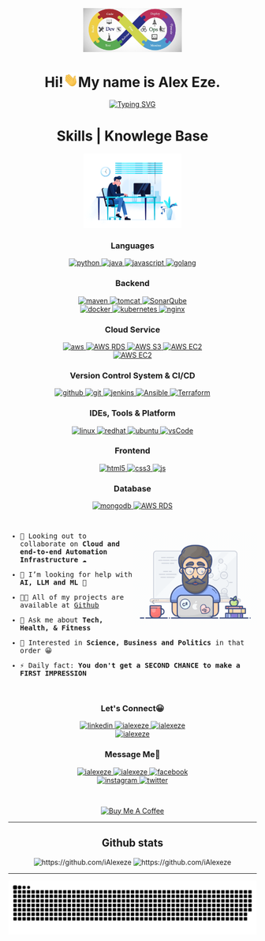 <div align="center">
  <img width="200" height="auto" src="./resources/img/materialHacker.png"/>
  <h1>Hi!<img width="30" src="./resources/img/waving.gif">My name is Alex Eze.</h1>
  
 <a href="https://git.io/typing-svg"><img src="https://readme-typing-svg.herokuapp.com?font=Fira+Code&pause=1000&width=435&lines=I+am+a+CONSISTENT+DevOps+Engineer!+;Automation%7CSecurity%7CCollaboration;Let's+Deploy+together." alt="Typing SVG" /></a>
  
  <!-- [![Typing SVG](https://readme-typing-svg.demolab.com?font=Fira+Code&pause=1000&width=435&lines=I+am+a+consistent++DevOps+engineer+!;Automation%7CSecurity%7CCollaboration.;+Let's+deploy++together!)](https://git.io/typing-svg)-->
  
</div>
 
 <!-- <details align="center"> -->

<div>
  <div align="center">
    <h1>Skills | Knowlege Base</h1>
    <img width="200" height="auto" src="./resources/img/coding-dawn.gif"/>
  </div>

  <div align="center">
    <h3>Languages</h3>
    <a href="https://www.python.org/" target="_blank">
      <img src="https://img.shields.io/badge/Python-3776AB.svg?style=for-the-badge&logo=python&logoColor=white"
        alt="python"/>
    </a>
    <a href="https://www.java.com" target="_blank">
      <img src="https://img.shields.io/badge/Java-007396.svg?style=for-the-badge&logo=java&logoColor=white" 
        alt="java"/> 
    </a>
    <a href="https://developer.mozilla.org/en-US/docs/Web/JavaScript" target="_blank"> 
      <img src="https://img.shields.io/badge/Javascript-F7DF1E.svg?style=for-the-badge&logo=javascript&logoColor=black"
        alt="javascript"/> 
    </a>
    <a href="https://go.dev/" target="_blank"> 
      <img src="https://img.shields.io/badge/golang-00ADD8.svg?style=for-the-badge&logo=go&logoColor=white"
        alt="golang"/>
    </a>
  </div>

<div align="center">
    <h3>Backend</h3>
<a href="https://maven.apache.org/" target="_blank"> 
      <img src="https://img.shields.io/badge/apache%20maven-C71A36.svg?style=for-the-badge&logo=apachemaven&logoColor=white" alt="maven"/> 
    </a>
    <a href="https://tomcat.apache.org/" target="_blank"> 
      <img src="https://img.shields.io/badge/apache%20tomcat-F8DC75.svg?style=for-the-badge&logo=apachetomcat&logoColor=white" alt="tomcat " /> 
    </a>
    <a href="https://www.sonarsource.com/products/sonarqube/downloads/lts/8-9-lts/" target="_blank"> 
      <img src="https://img.shields.io/badge/SonarQube-4E9BCD.svg?style=for-the-badge&logo=SonarQube&logoColor=white" alt="SonarQube" /> 
    </a>
    </div>
<div>
<div align="center">
    <a href="https://www.docker.com/" target="_blank">
      <img src="https://img.shields.io/badge/docker-2496ED.svg?style=for-the-badge&logo=docker&logoColor=white"
        alt="docker"/>
    </a>
    <a href="https://kubernetes.io" target="_blank"> 
      <img src="https://img.shields.io/badge/kubernetes-326CE5.svg?style=for-the-badge&logo=kubernetes&logoColor=white" alt="kubernetes"/>
    </a>
    <a href="https://www.nginx.com" target="_blank"> 
      <img src="https://img.shields.io/badge/nginx-009639.svg?style=for-the-badge&logo=nginx&logoColor=white" 
        alt="nginx"/> 
    </a>
  </div>

<div align="center">
<h3>Cloud Service</h3>
    <a href="https://aws.amazon.com/" target="_blank">
      <img  src="https://img.shields.io/badge/AWS-232F3E.svg?style=for-the-badge&logo=amazonaws&logoColor=white" alt="aws"/> 
    </a>
    <a href="https://us-east-1.console.aws.amazon.com/rds/home?region=us-east-1#" target="_blank">
      <img  src="https://img.shields.io/badge/Amazon%20RDS-527FFF.svg?style=for-the-badge&logo=AmazonRDS&logoColor=white" alt="AWS RDS"/> 
    </a>
     <a href="https://s3.console.aws.amazon.com/s3/home?region=us-east-1#" target="_blank">
      <img  src="https://img.shields.io/badge/Amazon%20s3-569A31.svg?style=for-the-badge&logo=AmazonS3&logoColor=white" alt="AWS S3"/> 
    </a>
   <a href="https://us-east-1.console.aws.amazon.com/ec2/home?region=us-east-1#Home:" target="_blank">
      <img  src="https://img.shields.io/badge/Amazon%20EC2-FF9900.svg?style=for-the-badge&logo=AmazonEC2&logoColor=white" alt="AWS EC2"/> 
    </a>
<div>
   <a href=" https://us-east-1.console.aws.amazon.com/cloudwatch/home?region=us-east-1#" target="_blank">
      <img  src="https://img.shields.io/badge/Amazon%20CLOUDWATCH-FF4F8B.svg?style=for-the-badge&logo=AmazonCLOUDWATCH&logoColor=white" alt="AWS EC2"/> 
    </a>
  </div>

  <div align="center">
    <h3>Version Control System & CI/CD</h3>
      <a href="https://github.com/iAlexeze?tab=repositories" target="_blank">
      <img src="https://img.shields.io/badge/github-181717.svg?style=for-the-badge&logo=github&logoColor=white" alt="github" />
    </a>
   <a href="https://git-scm.com/" target="_blank">
      <img src="https://img.shields.io/badge/git-F05032.svg?style=for-the-badge&logo=git&logoColor=white"
        alt="git"/>
    </a>
     <a href="https://www.jenkins.io" target="_blank"> 
      <img src="https://img.shields.io/badge/jenkins-D24939.svg?style=for-the-badge&logo=jenkins&logoColor=white" alt="jenkins"/> 
    </a>
    <a href="https://www.ansible.com/" target="_blank"> 
      <img src="https://img.shields.io/badge/ansible-EE0000.svg?style=for-the-badge&logo=ansible&logoColor=white" alt="Ansible"/> 
    </a>
    <a href="https://www.terraform.io/" target="_blank"> 
      <img src="https://img.shields.io/badge/Terraform-7B42BC.svg?style=for-the-badge&logo=terraform&logoColor=white" alt="Terraform"/>
    </a>
  </div>

  <div align="center">
    <h3>IDEs, Tools & Platform</h3>
    <a href="https://www.linux.org/" target="_blank"><img src="https://img.shields.io/badge/-linux-0D597F?logo=linux&logoColor=white&style=for-the-badge" alt="linux"/>
</a>
    <a  href="https://https://www.redhat.com/en/" target="_blank">
      <img src="https://img.shields.io/badge/-red%20hat-EE0000?logo=redhat&logoColor=white&style=for-the-badge" alt="redhat"/>
    </a>  
     <a href="https://ubuntu.com/" target="_blank"> 
      <img src="https://img.shields.io/badge/ubuntu-E95420.svg?style=for-the-badge&logo=ubuntu&logoColor=white" alt="ubuntu"/>
    </a>
    <a href="https://code.visualstudio.com/" target="_blank">
      <img src="https://img.shields.io/badge/vscode-007ACC.svg?style=for-the-badge&logo=visualstudiocode&logoColor=white" alt="vsCode"/> 
    </a>
                                                                                                                      
  </div>

  <div align="center">
    <h3>Frontend</h3>
    <a href="https://www.w3.org/html/" target="_blank"> 
      <img src="https://img.shields.io/badge/html-E34F26.svg?style=for-the-badge&logo=html5&logoColor=white"
        alt="html5"/> 
    </a>
    <a href="https://www.w3schools.com/css/" target="_blank">
      <img src="https://img.shields.io/badge/css-1572B6.svg?style=for-the-badge&logo=css3&logoColor=white"
        alt="css3"/>
    </a>
    <a href="https://developer.mozilla.org/en-US/docs/Web/JavaScript" target="_blank"> 
      <img src="https://img.shields.io/badge/JavaScript-F7DF1E.svg?style=for-the-badge&logo=javascript&logoColor=black"
        alt="js"/> 
    </a>
    
  </div>

  
  <div align="center">
    <h3>Database</h3>
    <a href="https://www.mongodb.com/" target="_blank"> 
      <img src="https://img.shields.io/badge/mongodb-47A248.svg?style=for-the-badge&logo=mongodb&logoColor=white"
        alt="mongodb"/> 
    </a>
    <a href="https://us-east-1.console.aws.amazon.com/rds/home?region=us-east-1#" target="_blank">
      <img  src="https://img.shields.io/badge/Amazon%20RDS-527FFF.svg?style=for-the-badge&logo=AmazonRDS&logoColor=white" alt="AWS RDS"/> 
    </a>
  </div>

</div>
  <p>&nbsp;</p>
  
  <img align="right" width="250" height="auto" src="./resources/img/geek.gif"/>

<div align="left">
  <samp>
   
- 👯 Looking out to collaborate on <strong>Cloud and end-to-end Automation Infrastructure</strong> ☁

- 🤝 I’m looking for help with **AI, LLM and ML** 🦾

- 👨‍💻 All of my projects are available at [Github](https://github.com/iAlexeze?tab=repositories)

- 💬 Ask me about **Tech, Health, & Fitness**

- 🧡 Interested in **Science, Business and Politics** in that order 😀

- ⚡ Daily fact: **You don't get a SECOND CHANCE to make a FIRST IMPRESSION**

<p>&nbsp;</p>
    
  </samp>
</div>


</details>

<div align="center">
  <h3>Let's Connect😀</h3>
  <div>
     <a  href="https://www.linkedin.com/in/alex-eze-pharmd-99777117a" target="_blank">
      <img src="https://img.shields.io/badge/Linked%20In-0A66C2.svg?style=for-the-badge&logo=linkedin&logoColor=white" alt="linkedin"/>
    </a>
    <a  href="https://dev.to/ialexeze" target="_blank">
      <img src="https://img.shields.io/badge/DEV.to-0A0A0A.svg?style=for-the-badge&logo=devdotto&logoColor=white" alt="ialexeze"/>
    </a>
    <a href="https://medium.com/@ialexeze" target="_blank">
      <img src="https://img.shields.io/badge/medium-000000.svg?style=for-the-badge&logo=medium&logoColor=white" alt="ialexeze"/>
    </a>
  </div>
  <div>
    <a  href="https://www.codechef.com/users/ialexeze" target="_blank">
      <img src="https://img.shields.io/badge/Codechef-5B4638.svg?style=for-the-badge&logo=codechef&logoColor=white" alt="ialexeze"/>
    </a>
                                                                                                                            
  </div>
  <div>
    <h3>Message Me📩</h3>
    <a  href="https://t.me/Alexosinachi" target="_blank">
      <img src="https://img.shields.io/badge/Telegram-26A5E4.svg?style=for-the-badge&logo=telegram&logoColor=white" alt="ialexeze"/>
    </a>
     <a href="mailto:ialexeze@gmail.com?subject=Feedback%20From%20Github&body=Hello Alex," target="_blank">
    <img src="https://img.shields.io/badge/Gmail-D14836?style=for-the-badge&logo=gmail&logoColor=white" alt="ialexeze"/>
  </a>
     <a  href="https://web.facebook.com/alex.osinachi/" target="_blank">
      <img src="https://img.shields.io/badge/-Facebook-blue?logo=facebook&logoColor=white&style=for-the-badge" alt="facebook"/>
    </a>
 </div>
  <div>                                                                                                                           
     <a  href="https://www.instagram.com/ocee_nachi/" target="_blank">
      <img src="https://img.shields.io/badge/-instagram-E4405F?logo=instagram&logoColor=white&style=for-the-badge" alt="instagram"/>
    </a>
       <a  href="https://twitter.com/alex_osinachi" target="_blank">
      <img src="https://img.shields.io/badge/-twitter-1DA1F2?logo=twitter&logoColor=white&style=for-the-badge" alt="twitter"/>
    </a>                                                                                                                             
</div>
<p>&nbsp;</p>
<div align="center">
  <a href="https://web.chippercash.com/m/ialex" target="_blank">
    <img src="https://cdn.buymeacoffee.com/buttons/v2/default-yellow.png" alt="Buy Me A Coffee" 
         style="height: 58px !important;width: 210px !important;" >
  </a>
</div>                                                                                                                                   
<hr>

<div align="center">
  <h2>Github stats</h2> 
  <img src="https://github-readme-stats.vercel.app/api?username=iAlexeze&show_icons=true&theme=tokyonight&hide_border=true&locale=en"
    alt="https://github.com/iAlexeze" />
  <img src="https://github-readme-streak-stats.herokuapp.com/?user=ialexeze&theme=transparent" alt="https://github.com/iAlexeze" />
</div>
<hr>
<div align="center">
  <img  src="resources/img/github-contribution-grid-snake.svg"
    alt="ialexeze" />
</div>



